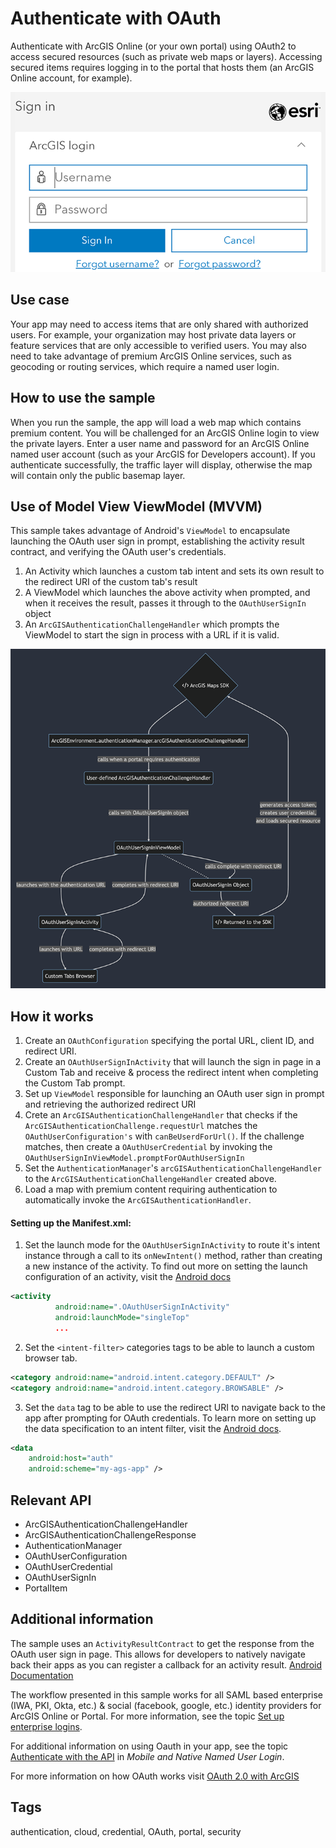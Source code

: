 # Authenticate with OAuth

Authenticate with ArcGIS Online (or your own portal) using OAuth2 to access secured resources (such as private web maps or layers). Accessing secured items requires logging in to the portal that hosts them (an ArcGIS Online account, for example).

![Image of authenticate with OAuth](authenticate-with-oauth.png)

## Use case

Your app may need to access items that are only shared with authorized users. For example, your organization may host private data layers or feature services that are only accessible to verified users. You may also need to take advantage of premium ArcGIS Online services, such as geocoding or routing services, which require a named user login.

## How to use the sample

When you run the sample, the app will load a web map which contains premium content. You will be challenged for an ArcGIS Online login to view the private layers. Enter a user name and password for an ArcGIS Online named user account (such as your ArcGIS for Developers account). If you authenticate successfully, the traffic layer will display, otherwise the map will contain only the public basemap layer.

## Use of Model View ViewModel (MVVM)

This sample takes advantage of Android's `ViewModel` to encapsulate launching the OAuth user sign in prompt, establishing the activity result contract, and verifying the OAuth user's credentials.

1. An Activity which launches a custom tab intent and sets its own result to the redirect URI of the custom tab's result
2. A ViewModel which launches the above activity when prompted, and when it receives the result, passes it through to the `OAuthUserSignIn` object
3. An `ArcGISAuthenticationChallengeHandler` which prompts the ViewModel to start the sign in process with a URL if it is valid.

![Image of a flowchart explaining the OAuth sample](oauth-sample-flowchart.png)

## How it works

1. Create an `OAuthConfiguration` specifying the portal URL, client ID, and redirect URI.
2. Create an `OAuthUserSignInActivity` that will launch the sign in page in a Custom Tab and receive & process the redirect intent when completing the Custom Tab prompt.
3. Set up `ViewModel` responsible for launching an OAuth user sign in prompt and retrieving the authorized redirect URI
4. Crete an `ArcGISAuthenticationChallengeHandler` that checks if the `ArcGISAuthenticationChallenge.requestUrl` matches the `OAuthUserConfiguration's`  with `canBeUserdForUrl()`. If the challenge matches, then create a `OAuthUserCredential` by invoking the `OAuthUserSignInViewModel.promptForOAuthUserSignIn`
5. Set the `AuthenticationManager`'s `arcGISAuthenticationChallengeHandler` to the `ArcGISAuthenticationChallengeHandler` created above.
6. Load a map with premium content requiring authentication to automatically invoke the `ArcGISAuthenticationHandler`.

#### Setting up the Manifest.xml:

1. Set the launch mode for the `OAuthUserSignInActivity` to route it's intent instance through a call to its `onNewIntent()` method, rather than creating a new instance of the activity. To find out more on setting the launch configuration of an activity, visit the [Android docs](https://developer.android.com/guide/topics/manifest/activity-element)
```xml
<activity 
          android:name=".OAuthUserSignInActivity"
          android:launchMode="singleTop"
          ...
```

2. Set the `<intent-filter>` categories tags to be able to launch a custom browser tab. 
```xml
<category android:name="android.intent.category.DEFAULT" />
<category android:name="android.intent.category.BROWSABLE" />
```

3. Set the `data` tag to be able to use the redirect URI to navigate back to the app after prompting for OAuth credentials. To learn more on setting up the data specification to an intent filter, visit the [Android docs](https://developer.android.com/guide/topics/manifest/data-element).
```xml
<data
    android:host="auth"
    android:scheme="my-ags-app" />
```

## Relevant API

* ArcGISAuthenticationChallengeHandler
* ArcGISAuthenticationChallengeResponse
* AuthenticationManager
* OAuthUserConfiguration
* OAuthUserCredential
* OAuthUserSignIn
* PortalItem

## Additional information

The sample uses an `ActivityResultContract` to get the response from the OAuth user sign in page. This allows for developers to natively navigate back their apps as you can register a callback for an activity result. [Android Documentation](https://developer.android.com/training/basics/intents/result)

The workflow presented in this sample works for all SAML based enterprise (IWA, PKI, Okta, etc.) & social (facebook, google, etc.) identity providers for ArcGIS Online or Portal. For more information, see the topic [Set up enterprise logins](https://doc.arcgis.com/en/arcgis-online/administer/enterprise-logins.htm).

For additional information on using Oauth in your app, see the topic [Authenticate with the API](https://developers.arcgis.com/documentation/core-concepts/security-and-authentication/mobile-and-native-user-logins/) in *Mobile and Native Named User Login*. 

For more information on how OAuth works visit [OAuth 2.0 with ArcGIS](https://developers.arcgis.com/documentation/mapping-apis-and-services/security/oauth-2.0/)

## Tags

authentication, cloud, credential, OAuth, portal, security
